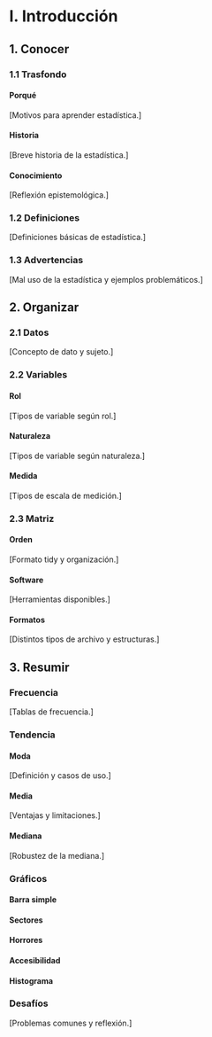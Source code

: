 # I. Introducción
## 1. Conocer
### 1.1 Trasfondo
#### Porqué
[Motivos para aprender estadística.]
#### Historia
[Breve historia de la estadística.]
#### Conocimiento
[Reflexión epistemológica.]
### 1.2 Definiciones
[Definiciones básicas de estadística.]
### 1.3 Advertencias
[Mal uso de la estadística y ejemplos problemáticos.]
## 2. Organizar
### 2.1 Datos
[Concepto de dato y sujeto.]
### 2.2 Variables
#### Rol
[Tipos de variable según rol.]
#### Naturaleza
[Tipos de variable según naturaleza.]
#### Medida
[Tipos de escala de medición.]
### 2.3 Matriz
#### Orden
[Formato tidy y organización.]
#### Software
[Herramientas disponibles.]
#### Formatos
[Distintos tipos de archivo y estructuras.]
## 3. Resumir
### Frecuencia
[Tablas de frecuencia.]
### Tendencia
#### Moda
[Definición y casos de uso.]
#### Media
[Ventajas y limitaciones.]
#### Mediana
[Robustez de la mediana.]
### Gráficos
#### Barra simple
#### Sectores
#### Horrores
#### Accesibilidad
#### Histograma
### Desafíos
[Problemas comunes y reflexión.]

